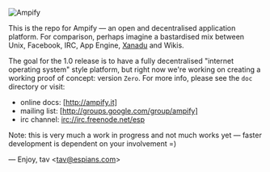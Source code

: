![Ampify](http://cloud.github.com/downloads/tav/ampify/logo.ampify.smallest.png)

This is the repo for Ampify — an open and decentralised application platform. 
For comparison, perhaps imagine a bastardised mix between Unix, Facebook, IRC, 
App Engine, [Xanadu] and Wikis.

The goal for the 1.0 release is to have a fully decentralised "internet  
operating system" style platform, but right now we're working on creating a  
working proof of concept: version `Zero`. For more info, please see the `doc`  
directory or visit:

* online docs: [http://ampify.it]
* mailing list: [http://groups.google.com/group/ampify]
* irc channel: [irc://irc.freenode.net/esp]

Note: this is very much a work in progress and not much works yet — faster  
development is dependent on your involvement =)

—
Enjoy, tav <<tav@espians.com>>




[Xanadu]: http://en.wikipedia.org/wiki/Project_Xanadu
[http://ampify.it]: http://ampify.it
[http://groups.google.com/group/ampify]: http://groups.google.com/group/ampify
[irc://irc.freenode.net/esp]: irc://irc.freenode.net/esp